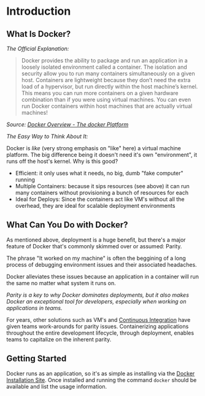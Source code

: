 # Introduction

## What Is Docker?

*The Official Explanation:*

> Docker provides the ability to package and run an application in a loosely isolated environment called a container. The isolation and security allow you to run many containers simultaneously on a given host. Containers are lightweight because they don’t need the extra load of a hypervisor, but run directly within the host machine’s kernel. This means you can run more containers on a given hardware combination than if you were using virtual machines. You can even run Docker containers within host machines that are actually virtual machines!

_Source: [Docker Overview - The docker Platform](https://docs.docker.com/engine/docker-overview/)_

*The Easy Way to Think About It:*

Docker is _like_ (very strong emphasis on "like" here) a virtual machine platform. The big difference being it doesn't need it's own "environment", it runs off the host's kernel. Why is this good?

- Efficient: it only uses what it needs, no big, dumb "fake computer" running
- Multiple Containers: because it sips resources (see above) it can run many containers without provisioning a bunch of resources for each
- Ideal for Deploys: Since the containers act like VM's without all the overhead, they are ideal for scalable deployment environments

## What Can You Do with Docker?

As mentioned above, deployment is a huge benefit, but there's a major feature of Docker that's commonly skimmed over or assumed: Parity.

The phrase "It worked on my machine" is often the beggining of a long process of debugging environment issues and their associated headaches.

Docker alleviates these issues because an application in a container will run the same no matter what system it runs on.

*Parity is a key to why Docker dominates deployments, but it also makes Docker an exceptional tool for developers, especially when working on applications in teams.*

For years, other solutions such as VM's and [Continuous Integration](https://www.thoughtworks.com/continuous-integration) have given teams work-arounds for parity issues. Containerizing applications throughout the entire development lifecycle, through deployment, enables teams to capitalize on the inherent parity.

## Getting Started

Docker runs as an application, so it's as simple as installing via the [Docker Installation Site](https://docs.docker.com/engine/installation/). Once installed and running the command `docker` should be available and list the usage information.